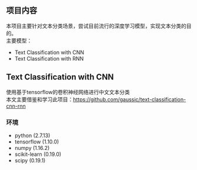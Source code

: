 ## 项目内容
本项目主要针对文本分类场景，尝试目前流行的深度学习模型，实现文本分类的目的。  
主要模型：
- Text Classification with CNN
- Text Classification with RNN

## Text Classification with CNN
使用基于tensorflow的卷积神经网络进行中文文本分类  
本文主要借鉴和学习此项目：https://github.com/gaussic/text-classification-cnn-rnn  
### 环境
- python (2.7.13)  
- tensorflow (1.10.0)
- numpy (1.16.2)  
- scikit-learn (0.19.0)  
- scipy (0.19.1)  
